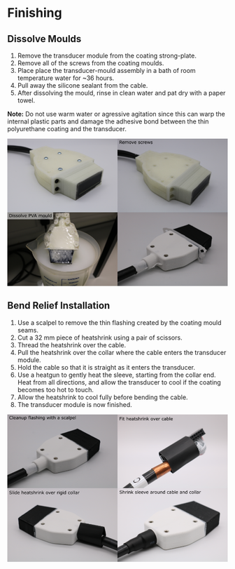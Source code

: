 # Finishing

## Dissolve Moulds

1. Remove the transducer module from the coating strong-plate.
1. Remove all of the screws from the coating moulds.
1. Place place the transducer-mould assembly in a bath of room temperature water for ~36 hours.
1. Pull away the silicone sealant from the cable.
1. After dissolving the mould, rinse in clean water and pat dry with a paper towel.

**Note:** Do not use warm water or agressive agitation since this can warp the internal plastic parts and damage the adhesive bond between the thin polyurethane coating and the transducer.

![dissolve-coating-moulds](img/finishing/dissolve-coating-moulds.png)

## Bend Relief Installation

1. Use a scalpel to remove the thin flashing created by the coating mould seams.
1. Cut a 32 mm piece of heatshrink using a pair of scissors.
1. Thread the heatshrink over the cable.
1. Pull the heatshrink over the collar where the cable enters the transducer module.
1. Hold the cable so that it is straight as it enters the transducer.
1. Use a heatgun to gently heat the sleeve, starting from the collar end. Heat from all directions, and allow the transducer to cool if the coating becomes too hot to touch.
1. Allow the heatshrink to cool fully before bending the cable.
1. The transducer module is now finished.

![install-heatshrink](img/finishing/install-heatshrink.png)
